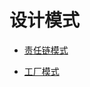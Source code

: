 # 设计模式

* [责任链模式](http://www.zhenchao.org/2016/09/11/chain-of-responsibility/)

* [工厂模式](http://www.zhenchao.org/2016/10/15/design-pattern-factory/)
